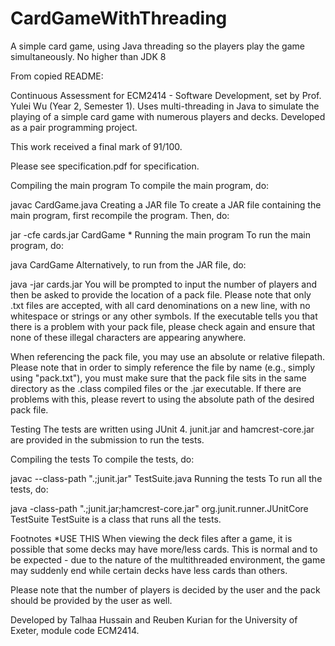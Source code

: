 # CardGameWithThreading
A simple card game, using Java threading so the players play the game simultaneously.
No higher than JDK 8






From copied README:


Continuous Assessment for ECM2414 - Software Development, set by Prof. Yulei Wu (Year 2, Semester 1). Uses multi-threading in Java to simulate the playing of a simple card game with numerous players and decks. Developed as a pair programming project.

This work received a final mark of 91/100.

Please see specification.pdf for specification.

Compiling the main program
To compile the main program, do:

javac CardGame.java
Creating a JAR file
To create a JAR file containing the main program, first recompile the program. Then, do:

jar -cfe cards.jar CardGame *
Running the main program
To run the main program, do:

java CardGame
Alternatively, to run from the JAR file, do:

java -jar cards.jar
You will be prompted to input the number of players and then be asked to provide the location of a pack file. Please note that only .txt files are accepted, with all card denominations on a new line, with no whitespace or strings or any other symbols. If the executable tells you that there is a problem with your pack file, please check again and ensure that none of these illegal characters are appearing anywhere.

When referencing the pack file, you may use an absolute or relative filepath. Please note that in order to simply reference the file by name (e.g., simply using "pack.txt"), you must make sure that the pack file sits in the same directory as the .class compiled files or the .jar executable. If there are problems with this, please revert to using the absolute path of the desired pack file.

Testing
The tests are written using JUnit 4. junit.jar and hamcrest-core.jar are provided in the submission to run the tests.

Compiling the tests
To compile the tests, do:

javac --class-path ".;junit.jar" TestSuite.java
Running the tests
To run all the tests, do:

java -class-path ".;junit.jar;hamcrest-core.jar" org.junit.runner.JUnitCore TestSuite
TestSuite is a class that runs all the tests.

Footnotes *USE THIS
When viewing the deck files after a game, it is possible that some decks may have more/less cards. This is normal and to be expected - due to the nature of the multithreaded environment, the game may suddenly end while certain decks have less cards than others.

Please note that the number of players is decided by the user and the pack should be provided by the user as well.

Developed by Talhaa Hussain and Reuben Kurian for the University of Exeter, module code ECM2414.
